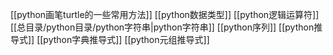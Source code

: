 [[python画笔turtle的一些常用方法]]
[[python数据类型]]
[[python逻辑运算符]]
[[总目录/python目录/python字符串|python字符串]]
[[python序列]] 
[[python推导式]]
[[python字典推导式]]
[[python元组推导式]]